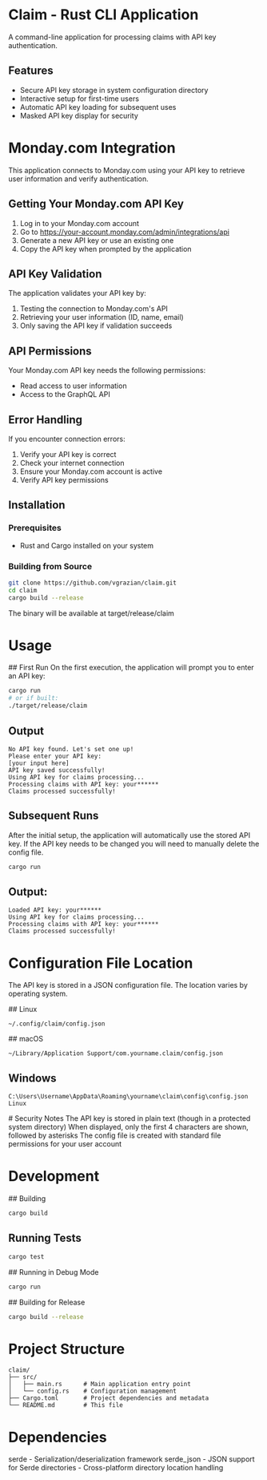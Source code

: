# Claim - Rust CLI Application

A command-line application for processing claims with API key authentication.

## Features

- Secure API key storage in system configuration directory
- Interactive setup for first-time users
- Automatic API key loading for subsequent uses
- Masked API key display for security

# Monday.com Integration

This application connects to Monday.com using your API key to retrieve user information and verify authentication.

## Getting Your Monday.com API Key

1. Log in to your Monday.com account
2. Go to https://your-account.monday.com/admin/integrations/api
3. Generate a new API key or use an existing one
4. Copy the API key when prompted by the application

## API Key Validation

The application validates your API key by:
1. Testing the connection to Monday.com's API
2. Retrieving your user information (ID, name, email)
3. Only saving the API key if validation succeeds

## API Permissions

Your Monday.com API key needs the following permissions:
- Read access to user information
- Access to the GraphQL API

## Error Handling

If you encounter connection errors:
1. Verify your API key is correct
2. Check your internet connection
3. Ensure your Monday.com account is active
4. Verify API key permissions

## Installation

### Prerequisites
- Rust and Cargo installed on your system

### Building from Source
```bash
git clone https://github.com/vgrazian/claim.git
cd claim
cargo build --release
```

The binary will be available at target/release/claim

# Usage
## First Run
On the first execution, the application will prompt you to enter an API key:

```bash
cargo run
# or if built:
./target/release/claim
```

## Output
```text
No API key found. Let's set one up!
Please enter your API key:
[your input here]
API key saved successfully!
Using API key for claims processing...
Processing claims with API key: your******
Claims processed successfully!
```

## Subsequent Runs
After the initial setup, the application will automatically use the stored API key. If the API key needs to be changed you will need to manually delete the config file.

```bash
cargo run
```
## Output:
```text
Loaded API key: your******
Using API key for claims processing...
Processing claims with API key: your******
Claims processed successfully!
```

# Configuration File Location
The API key is stored in a JSON configuration file. The location varies by operating system.

## Linux
```Linux
~/.config/claim/config.json
```

## macOS
``` Linux
~/Library/Application Support/com.yourname.claim/config.json
```

## Windows
``` Linux
C:\Users\Username\AppData\Roaming\yourname\claim\config\config.json
Linux
```

# Security Notes
The API key is stored in plain text (though in a protected system directory)
When displayed, only the first 4 characters are shown, followed by asterisks
The config file is created with standard file permissions for your user account


# Development
## Building
```bash
cargo build
```
## Running Tests
```bash
cargo test
```
## Running in Debug Mode
```bash
cargo run
```
## Building for Release
```bash
cargo build --release
```

# Project Structure
```text
claim/
├── src/
│   ├── main.rs      # Main application entry point
│   └── config.rs    # Configuration management
├── Cargo.toml       # Project dependencies and metadata
└── README.md        # This file
```

# Dependencies
serde - Serialization/deserialization framework
serde_json - JSON support for Serde
directories - Cross-platform directory location handling

